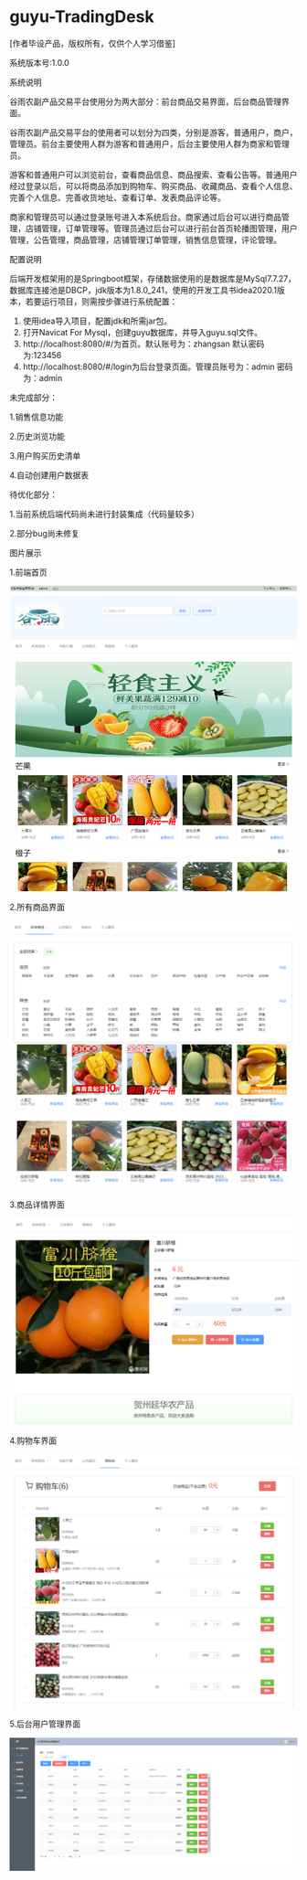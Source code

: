 # guyu-TradingDesk

[作者毕设产品，版权所有，仅供个人学习借鉴]

系统版本号:1.0.0

系统说明

谷雨农副产品交易平台使用分为两大部分：前台商品交易界面，后台商品管理界面。

谷雨农副产品交易平台的使用者可以划分为四类，分别是游客，普通用户，商户，管理员。前台主要使用人群为游客和普通用户，后台主要使用人群为商家和管理员。

游客和普通用户可以浏览前台，查看商品信息、商品搜索、查看公告等。普通用户经过登录以后，可以将商品添加到购物车、购买商品、收藏商品、查看个人信息、完善个人信息、完善收货地址、查看订单、发表商品评论等。

商家和管理员可以通过登录账号进入本系统后台。商家通过后台可以进行商品管理，店铺管理，订单管理等。管理员通过后台可以进行前台首页轮播图管理，用户管理，公告管理，商品管理，店铺管理订单管理，销售信息管理，评论管理。

配置说明

后端开发框架用的是Springboot框架，存储数据使用的是数据库是MySql7.7.27，数据库连接池是DBCP，jdk版本为1.8.0_241，使用的开发工具书idea2020.1版本，若要运行项目，则需按步骤进行系统配置：
1.	使用idea导入项目，配置jdk和所需jar包。
2.	打开Navicat For Mysql，创建guyu数据库，并导入guyu.sql文件。
3.	http://localhost:8080/#/为首页。默认账号为：zhangsan 默认密码为:123456
4.	http://localhost:8080/#/login为后台登录页面。管理员账号为：admin 密码为：admin

未完成部分：

1.销售信息功能

2.历史浏览功能

3.用户购买历史清单

4.自动创建用户数据表

待优化部分：

1.当前系统后端代码尚未进行封装集成（代码量较多）

2.部分bug尚未修复

图片展示

1.前端首页

![image](https://github.com/DingJiaXiaoXuan/guyu-TradingDesk/blob/master/img/%E5%89%8D%E7%AB%AF%E9%A6%96%E9%A1%B5.png)


2.所有商品界面

![image](https://github.com/DingJiaXiaoXuan/guyu-TradingDesk/blob/master/img/%E6%89%80%E6%9C%89%E5%95%86%E5%93%81%E7%95%8C%E9%9D%A2.png)


3.商品详情界面

![image](https://github.com/DingJiaXiaoXuan/guyu-TradingDesk/blob/master/img/%E5%95%86%E5%93%81%E8%AF%A6%E6%83%85.png)


4.购物车界面

![image](https://github.com/DingJiaXiaoXuan/guyu-TradingDesk/blob/master/img/%E8%B4%AD%E7%89%A9%E8%BD%A6%E7%95%8C%E9%9D%A2.png)


5.后台用户管理界面

![image](https://github.com/DingJiaXiaoXuan/guyu-TradingDesk/blob/master/img/%E5%90%8E%E5%8F%B0%E7%94%A8%E6%88%B7%E7%AE%A1%E7%90%86.png)
